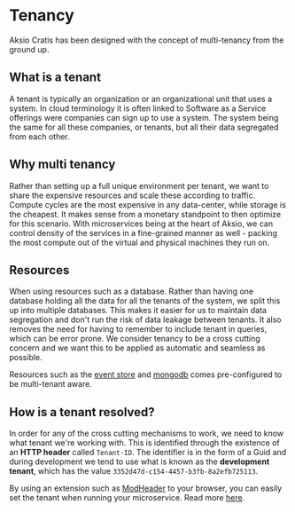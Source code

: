 # Tenancy

Aksio Cratis has been designed with the concept of multi-tenancy from the ground up.

## What is a tenant

A tenant is typically an organization or an organizational unit that uses a system.
In cloud terminology it is often linked to Software as a Service offerings were companies
can sign up to use a system. The system being the same for all these companies, or tenants,
but all their data segregated from each other.

## Why multi tenancy

Rather than setting up a full unique environment per tenant, we want to share the expensive
resources and scale these according to traffic. Compute cycles are the most expensive in
any data-center, while storage is the cheapest. It makes sense from a monetary standpoint to
then optimize for this scenario. With microservices being at the heart of Aksio, we can
control density of the services in a fine-grained manner as well - packing the most compute
out of the virtual and physical machines they run on.

## Resources

When using resources such as a database. Rather than having one database holding all the
data for all the tenants of the system, we split this up into multiple databases.
This makes it easier for us to maintain data segregation and don't run the risk of data
leakage between tenants. It also removes the need for having to remember to include
tenant in queries, which can be error prone. We consider tenancy to be a cross cutting
concern and we want this to be applied as automatic and seamless as possible.

Resources such as the [event store](./event-store.md) and [mongodb](../application-model/mongodb.md)
comes pre-configured to be multi-tenant aware.

## How is a tenant resolved?

In order for any of the cross cutting mechanisms to work, we need to know what tenant we're
working with. This is identified through the existence of an **HTTP header** called `Tenant-ID`.
The identifier is in the form of a Guid and during development we tend to use what is known
as the **development tenant**, which has the value `3352d47d-c154-4457-b3fb-8a2efb725113`.

By using an extension such as [ModHeader](https://modheader.com/) to your browser, you can easily
set the tenant when running your microservice. Read more [here](https://modheader.com/guide/).
